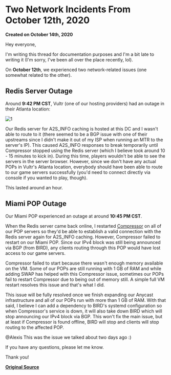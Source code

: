 # Two Network Incidents From October 12th, 2020
**Created on October 14th, 2020**

Hey everyone,

I'm writing this thread for documentation purposes and I'm a bit late to writing it (I'm sorry, I've been all over the place recently, lol).

On **October 12th**, we experienced two network-related issues (one somewhat related to the other).

## Redis Server Outage
Around **9:42 PM CST**, Vultr (one of our hosting providers) had an outage in their Atlanta location:

![1](https://g.gflclan.com/3431-10-14-2020-SDbWt0s7.png)

Our Redis server for A2S_INFO caching is hosted at this DC and I wasn't able to route to it (there seemed to be a BGP issue with one of their upstreams since I didn't make it out of my ISP when running an MTR to the server's IP). This caused A2S_INFO responses to break temporarily until Compressor stopped using the Redis server (which I believe took around 10 - 15 minutes to kick in). During this time, players wouldn't be able to see the servers in the server browser. However, since we don't have any actual POPs in Vultr's Atlanta location, everybody should have been able to route to our game servers successfully (you'd need to connect directly via console if you wanted to play, though).

This lasted around an hour.

## Miami POP Outage
Our Miami POP experienced an outage at around **10:45 PM CST**.

When the Redis server came back online, I restarted [Compressor](https://github.com/Dreae/compressor) on all of our POP servers so they'd be able to establish a valid connection with the Redis server again for A2S_INFO caching. However, Compressor failed to restart on our Miami POP. Since our IPv4 block was still being announced via BGP (from BIRD), any clients routing through this POP would have lost access to our game servers.

Compressor failed to start because there wasn't enough memory available on the VM. Some of our POPs are still running with 1 GB of RAM and while adding SWAP has helped with this Compressor issue, sometimes our POPs fail to restart Compressor due to being out of memory still. A simple full VM restart resolves this issue and that's what I did.

This issue will be fully resolved once we finish expanding our Anycast infrastructure and all of our POPs run with more than 1 GB of RAM. With that said, I believe I can add a dependency to BIRD's systemd configuration so when Compressor's service is down, it will also take down BIRD which will stop announcing our IPv4 block via BGP. This won't fix the main issue, but at least if Compressor is found offline, BIRD will stop and clients will stop routing to the affected POP.

@Alexis This was the issue we talked about two days ago :)

If you have any questions, please let me know.

Thank you!

**[Original Source](https://gflclan.com/forums/topic/64374-two-network-incidents-from-october-12th/?tab=comments#comment-310847)**